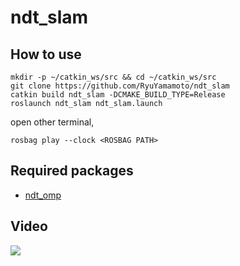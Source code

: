 # ndt_slam

## How to use
```
mkdir -p ~/catkin_ws/src && cd ~/catkin_ws/src
git clone https://github.com/RyuYamamoto/ndt_slam
catkin build ndt_slam -DCMAKE_BUILD_TYPE=Release
roslaunch ndt_slam ndt_slam.launch
```
open other terminal,
```
rosbag play --clock <ROSBAG PATH>
```

## Required packages
- [ndt_omp](https://github.com/koide3/ndt_omp)

## Video
[![](https://img.youtube.com/vi/ncyMT3vk7H4/0.jpg)](https://www.youtube.com/watch?v=ncyMT3vk7H4)
